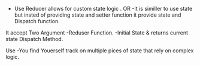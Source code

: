 - Use Reducer allows for custom state logic .
                            OR
-It is similler to use state but insted of providing  state and setter function it provide state and Dispatch function.

It accept Two Argument 
-Reduser Function.
-Initial State  & returns current state Dispatch Method.

Use
-You find Youerself track on multiple pices of state that rely on complex logic.